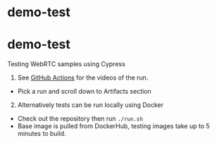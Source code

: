 # demo-test

# demo-test

Testing WebRTC samples using Cypress

1. See [GitHub Actions](https://github.com/olgaivolga/demo-test/actions/runs/1950748572) for the videos of the run.

- Pick a run and scroll down to Artifacts section

2. Alternatively tests can be run locally using Docker

- Check out the repository then run `./run.sh`
- Base image is pulled from DockerHub, testing images take up to 5 minutes to build.
